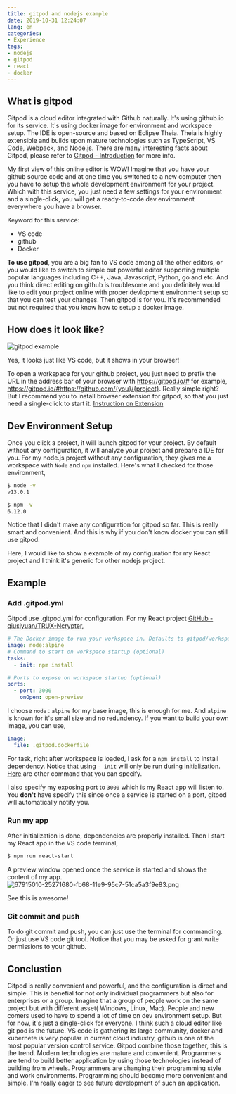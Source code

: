 ```yaml
---
title: gitpod and nodejs example
date: 2019-10-31 12:24:07
lang: en
categories:
- Experience
tags:
- nodejs
- gitpod
- react
- docker
---
```


## What is gitpod

Gitpod is a cloud editor integrated with Github naturally. It's using github.io for its service. It's using docker image for environment and workspace setup. The IDE is open-source and based on Eclipse Theia. Theia is highly extensible and builds upon mature technologies such as TypeScript, VS Code, Webpack, and Node.js. There are many interesting facts about Gitpod, please refer to [Gitpod - Introduction](https://www.gitpod.io/docs/) for more info.

My first view of this online editor is WOW! Imagine that you have your github source code and at one time you switched to a new computer then you have to setup the whole development environment for your project. Which with this service, you just need a few settings for your environment and a single-click, you will get a ready-to-code dev environment everywhere you have a browser.

Keyword for this service:
* VS code
* github
* Docker

**To use gitpod**, you are a big fan to VS code among all the other editors, or you would like to switch to simple but powerful editor supporting multiple popular languages including C++, Java, Javascript, Python, go and etc. And you think direct editing on github is troublesome and you definitely would like to edit your project online with proper devlopment environment setup so that you can test your changes. Then gitpod is for you. It's recommended but not required that you know how to setup a docker image.

## How does it look like?
![gitpod example](https://user-images.githubusercontent.com/17970730/67916891-a339ec00-fb6d-11e9-9094-6c81afc7fc9d.png)

Yes, it looks just like VS code, but it shows in your browser!

To open a workspace for your github project, you just need to  prefix the URL in the address bar of your browser with https://gitpod.io/# for example, https://gitpod.io/#https://github.com/{you}/{project}. Really simple right? But I recommend you to install browser extension for gitpod, so that you just need a single-click to start it. [Instruction on Extension](https://www.gitpod.io/docs/20_browser_extension/)

## Dev Environment Setup
Once you click a project, it will launch gitpod for your project. By default without any configuration, it will analyze your project and prepare a IDE for you. For my node.js project without any configuration, they gives me a workspace with `Node` and `npm` installed. Here's what I checked for those environment,
```bash
$ node -v
v13.0.1

$ npm -v
6.12.0

```
Notice that I didn't make any configuration for gitpod so far. This is really smart and convenient. And this is why if you don't know docker you can still use gitpod.

Here, I would like to show a example of my configuration for my React project and I think it's generic for other nodejs project.

## Example
### Add .gitpod.yml
Gitpod use .gitpod.yml for configuration. For my React project  [GitHub - qiusiyuan/TRUX-Ncrypter](https://github.com/qiusiyuan/TRUX-Ncrypter),
```yml
# The Docker image to run your workspace in. Defaults to gitpod/workspace-full
image: node:alpine
# Command to start on workspace startup (optional)
tasks:
  - init: npm install

# Ports to expose on workspace startup (optional)
ports:
  - port: 3000
    onOpen: open-preview

```
I choose `node：alpine` for my base image, this is enough for me. And `alpine` is known for it's small size and no redundency. If you want to build your own image, you can use,
```yml
image:
  file: .gitpod.dockerfile

```
For task, right after workspace is loaded, I ask for a `npm install` to install dependency. Notice that using `- init` will only be run during initialization. [Here](https://www.gitpod.io/docs/44_config_start_tasks/#start-tasks) are other command that you can specify.

I also specify my exposing port to `3000` which is my React app will listen to. You **don't** have specify this since once a service is started on a port, gitpod will automatically notify you.

### Run my app
After initialization is done, dependencies are properly installed. Then I start my React app in the VS code terminal,
```bash
$ npm run react-start

```
A preview window opened once the service is started and shows the content of my app.
![67915010-25271680-fb68-11e9-95c7-51ca5a3f9e83.png](https://user-images.githubusercontent.com/17970730/67915010-25271680-fb68-11e9-95c7-51ca5a3f9e83.png)

See this is awesome!

### Git commit and push
To do git commit and push, you can just use the terminal for commanding. Or just use VS code git tool. Notice that you may be asked for grant write permissions to your github.

## Conclustion
Gitpod is really convenient and powerful, and the configuration is direct and simple. This is benefial for not only individual programmers but also for enterprises or a group. Imagine that a group of people work on the same project but with different asset( Windows, Linux, Mac). People and new comers used to have to spend a lot of time on dev environment setup. But for now, it's just a single-click for everyone. I think such a cloud editor like git pod is the future. VS code is gathering its large community, docker and kubernete is very popular in current cloud industry, github is one of the most popular version control service. Gitpod combine those together, this is the trend. Modern technologies are mature and convenient. Programmers are tend to build better application by using those technologies instead of building from wheels. Programmers are changing their programming style and work environments. Programming should become more convenient and simple. I'm really eager to see future development of such an application.

